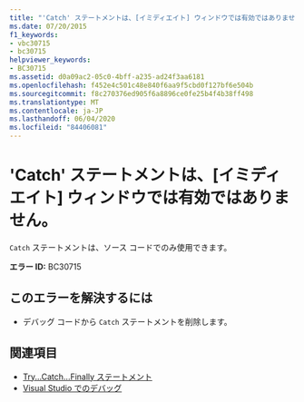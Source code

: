 ```yaml
---
title: "'Catch' ステートメントは、[イミディエイト] ウィンドウでは有効ではありません。"
ms.date: 07/20/2015
f1_keywords:
- vbc30715
- bc30715
helpviewer_keywords:
- BC30715
ms.assetid: d0a09ac2-05c0-4bff-a235-ad24f3aa6181
ms.openlocfilehash: f452e4c501c48e840f6aa9f5cbd0f127bf6e504b
ms.sourcegitcommit: f8c270376ed905f6a8896ce0fe25b4f4b38ff498
ms.translationtype: MT
ms.contentlocale: ja-JP
ms.lasthandoff: 06/04/2020
ms.locfileid: "84406081"
---
```

# <a name="catch-statements-are-not-valid-in-the-immediate-window"></a>'Catch' ステートメントは、[イミディエイト] ウィンドウでは有効ではありません。
`Catch` ステートメントは、ソース コードでのみ使用できます。  
  
 **エラー ID:** BC30715  
  
## <a name="to-correct-this-error"></a>このエラーを解決するには  
  
- デバッグ コードから `Catch` ステートメントを削除します。  
  
## <a name="see-also"></a>関連項目

- [Try...Catch...Finally ステートメント](../language-reference/statements/try-catch-finally-statement.md)
- [Visual Studio でのデバッグ](/visualstudio/debugger/debugger-feature-tour)
